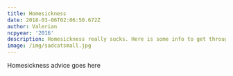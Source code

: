 ```yaml
---
title: Homesickness
date: 2018-03-06T02:06:50.672Z
author: Valerian
ncpyear: '2016'
description: Homesickness really sucks. Here is some info to get through it.
image: /img/sadcatsmall.jpg
---
```

Homesickness advice goes here
